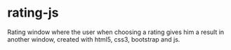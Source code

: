 # rating-js


Rating window where the user when choosing a rating gives him a result in another window, created with html5, css3, bootstrap and js.
